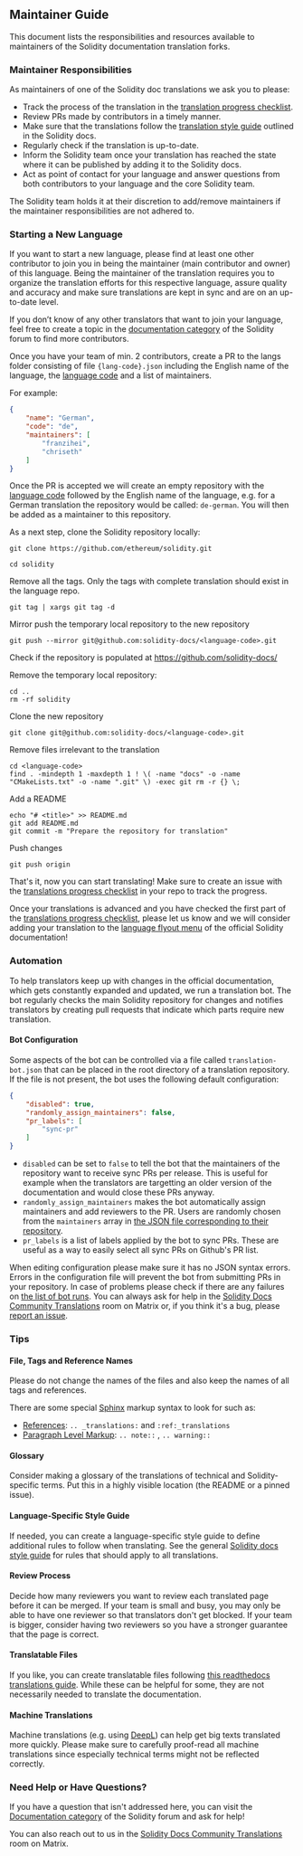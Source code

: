 ## Maintainer Guide

This document lists the responsibilities and resources available to maintainers of the Solidity documentation translation forks.

### Maintainer Responsibilities

As maintainers of one of the Solidity doc translations we ask you to please:
- Track the process of the translation in the [translation progress checklist](progress-checklist.md).
- Review PRs made by contributors in a timely manner.
- Make sure that the translations follow the [translation style guide](https://docs.soliditylang.org/en/latest/contributing.html#documentation-style-guide) outlined in the Solidity docs.
- Regularly check if the translation is up-to-date.
- Inform the Solidity team once your translation has reached the state where it can be published by adding it to the Solidity docs.
- Act as point of contact for your language and answer questions from both contributors to your language and the core Solidity team.

The Solidity team holds it at their discretion to add/remove maintainers if the maintainer responsibilities are not adhered to.

### Starting a New Language

If you want to start a new language, please find at least one other contributor to join you in being the maintainer (main contributor and owner) of this language. Being the maintainer of the translation requires you to organize the translation efforts for this respective language, assure quality and accuracy and make sure translations are kept in sync and are on an up-to-date level. 

If you don’t know of any other translators that want to join your language, feel free to create a topic in the [documentation category](https://forum.soliditylang.org/c/documentation/8) of the Solidity forum to find more contributors.

Once you have your team of min. 2 contributors, create a PR to the langs folder consisting of file ``{lang-code}.json`` including the English name of the language, the [language code](https://en.wikipedia.org/wiki/List_of_ISO_639-1_codes) and a list of maintainers.

For example:

```json
{
    "name": "German",
    "code": "de",
    "maintainers": [
        "franzihei",
        "chriseth"
    ]
}
```

Once the PR is accepted we will create an empty repository with the [language code](https://en.wikipedia.org/wiki/List_of_ISO_639-1_codes) followed by the English name of the language, e.g. for a German translation the repository would be called: ``de-german``. You will then be added as a maintainer to this repository.

As a next step, clone the Solidity repository locally:
```
git clone https://github.com/ethereum/solidity.git
```
```
cd solidity
```

Remove all the tags. Only the tags with complete translation should exist in the language repo.
```
git tag | xargs git tag -d
```

Mirror push the temporary local repository to the new repository
```
git push --mirror git@github.com:solidity-docs/<language-code>.git
```

Check if the repository is populated at https://github.com/solidity-docs/<language-code>

Remove the temporary local repository:
```
cd ..
rm -rf solidity
```

Clone the new repository
```
git clone git@github.com:solidity-docs/<language-code>.git
```

Remove files irrelevant to the translation
```
cd <language-code>
find . -mindepth 1 -maxdepth 1 ! \( -name "docs" -o -name "CMakeLists.txt" -o -name ".git" \) -exec git rm -r {} \;
```

Add a README
```
echo "# <title>" >> README.md
git add README.md
git commit -m "Prepare the repository for translation"
```

Push changes
```
git push origin
```


That's it, now you can start translating! Make sure to create an issue with the [translations progress checklist](progress-checklist.md) in your repo to track the progress.

Once your translations is advanced and you have checked the first part of the [translations progress checklist](progress-checklist.md), please let us know and we will consider adding your translation to the [language flyout menu](https://docs.readthedocs.io/en/stable/localization.html#project-with-multiple-translations) of the official Solidity documentation!
 
### Automation

To help translators keep up with changes in the official documentation, which gets constantly expanded and updated, we run a translation bot.
The bot regularly checks the main Solidity repository for changes and notifies translators by creating pull requests that indicate which parts require new translation.

#### Bot Configuration

Some aspects of the bot can be controlled via a file called `translation-bot.json` that can be placed in the root directory of a translation repository.
If the file is not present, the bot uses the following default configuration:

```json
{
    "disabled": true,
    "randomly_assign_maintainers": false,
    "pr_labels": [
        "sync-pr"
    ]
}
```
- `disabled` can be set to `false` to tell the bot that the maintainers of the repository want to receive sync PRs per release.
    This is useful for example when the translators are targetting an older version of the documentation and would close these PRs anyway.
- `randomly_assign_maintainers` makes the bot automatically assign maintainers and add reviewers to the PR.
    Users are randomly chosen from the `maintainers` array in [the JSON file corresponding to their repository](langs/).
- `pr_labels` is a list of labels applied by the bot to sync PRs.
    These are useful as a way to easily select all sync PRs on Github's PR list.

When editing configuration please make sure it has no JSON syntax errors.
Errors in the configuration file will prevent the bot from submitting PRs in your repository.
In case of problems please check if there are any failures on [the list of bot runs](https://github.com/solidity-docs/.github/actions/workflows/create-daily-docs-sync-pr.yaml).
You can always ask for help in the [Solidity Docs Community Translations](https://app.element.io/#/room/#solidity-docs-translations:matrix.org) room on Matrix or, if you think it's a bug, please [report an issue](https://github.com/solidity-docs/.github/issues).

### Tips

#### File, Tags and Reference Names
Please do not change the names of the files and also keep the names of all tags and references. 

There are some special [Sphinx](https://docs.readthedocs.io/en/stable/intro/getting-started-with-sphinx.html) markup syntax to look for such as:
- [References](https://www.sphinx-doc.org/en/master/usage/restructuredtext/roles.html#cross-referencing-arbitrary-locations): `.. _translations:` and `:ref:_translations`
- [Paragraph Level Markup](https://www.sphinx-doc.org/en/master/usage/restructuredtext/directives.html#paragraph-level-markup): `.. note::` , `.. warning::`

#### Glossary
Consider making a glossary of the translations of technical and Solidity-specific terms. Put this in a highly visible location (the README or a pinned issue).

#### Language-Specific Style Guide
If needed, you can create a language-specific style guide to define additional rules to follow when translating. See the general [Solidity docs style guide](https://docs.soliditylang.org/en/latest/contributing.html#documentation-style-guide) for rules that should apply to all translations.

#### Review Process

Decide how many reviewers you want to review each translated page before it can be merged. If your team is small and busy, you may only be able to have one reviewer so that translators don't get blocked. If your team is bigger, consider having two reviewers so you have a stronger guarantee that the page is correct.

#### Translatable Files

If you like, you can create translatable files following [this readthedocs translations guide](https://docs.readthedocs.io/en/stable/guides/manage-translations.html#create-translatable-files). While these can be helpful for some, they are not necessarily needed to translate the documentation.

#### Machine Translations

Machine translations (e.g. using [DeepL](https://www.deepl.com/translator)) can help get big texts translated more quickly. Please make sure to carefully proof-read all machine translations since especially technical terms might not be reflected correctly.
 
### Need Help or Have Questions?

If you have a question that isn't addressed here, you can visit the [Documentation category](https://forum.soliditylang.org/c/documentation/8) of the Solidity forum and ask for help!

You can also reach out to us in the [Solidity Docs Community Translations](https://app.element.io/#/room/#solidity-docs-translations:matrix.org) room on Matrix.
